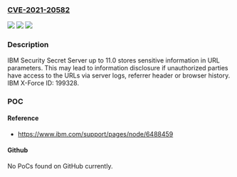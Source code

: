 ### [CVE-2021-20582](https://cve.mitre.org/cgi-bin/cvename.cgi?name=CVE-2021-20582)
![](https://img.shields.io/static/v1?label=Product&message=Security%20Secret%20Server&color=blue)
![](https://img.shields.io/static/v1?label=Version&message=n%2Fa&color=blue)
![](https://img.shields.io/static/v1?label=Vulnerability&message=Obtain%20Information&color=brighgreen)

### Description

IBM Security Secret Server up to 11.0 stores sensitive information in URL parameters. This may lead to information disclosure if unauthorized parties have access to the URLs via server logs, referrer header or browser history. IBM X-Force ID: 199328.

### POC

#### Reference
- https://www.ibm.com/support/pages/node/6488459

#### Github
No PoCs found on GitHub currently.

